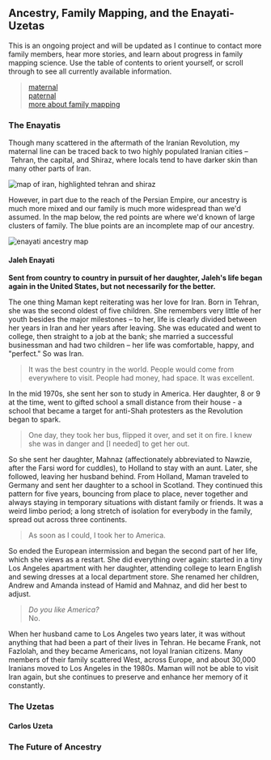 ## Ancestry, Family Mapping, and the Enayati-Uzetas


This is an ongoing project and will be updated as I continue to contact more family members, hear more stories, and learn about progress in family mapping science. Use the table of contents to orient yourself, or scroll through to see all currently available information. 
>[maternal](#The-enayatis)  
>[paternal](#The-uzetas)  
>[more about family mapping](#The-Future-of-Ancestry)




### The Enayatis

Though many scattered in the aftermath of the Iranian Revolution, my maternal line can be traced back to two highly populated Iranian cities – Tehran, the capital, and Shiraz, where locals tend to have darker skin than many other parts of Iran. 

![map of iran, highlighted tehran and shiraz](file:///Users/minaenayatiuzeta/Downloads/Untitled%20design%20(3).png)

However, in part due to the reach of the Persian Empire, our ancestry is much more mixed and our family is much more widespread than we'd assumed. In the map below, the red points are where we'd known of large clusters of family. The blue points are an incomplete map of our ancestry.

![enayati ancestry map](file:///Users/minaenayatiuzeta/Desktop/New%20Folder%20With%20Items/screen/Screen%20Shot%202021-04-26%20at%208.57.03%20PM.png)

#### Jaleh Enayati

**Sent from country to country in pursuit of her daughter, Jaleh's life began again in the United States, but not necessarily for the better.**

The one thing Maman kept reiterating was her love for Iran. Born in Tehran, she was the second oldest of five children. She remembers very little of her youth besides the major milestones – to her, life is clearly divided between her years in Iran and her years after leaving. She was educated and went to college, then straight to a job at the bank; she married a successful businessman and had two children – her life was comfortable, happy, and "perfect." So was Iran. 

>It was the best country in the world. People would come from everywhere to visit. People had money, had space. It was excellent.    

In the mid 1970s, she sent her son to study in America. Her daughter, 8 or 9 at the time, went to gifted school a small distance from their house - a school that became a target for anti-Shah protesters as the Revolution began to spark.  


>One day, they took her bus, flipped it over, and set it on fire. I knew she was in danger and [I needed] to get her out.  


So she sent her daughter, Mahnaz (affectionately abbreviated to Nawzie, after the Farsi word for cuddles), to Holland to stay with an aunt. Later, she followed, leaving her husband behind. From Holland, Maman traveled to Germany and sent her daughter to a school in Scotland. They continued this pattern for five years, bouncing from place to place, never together and always staying in temporary situations with distant family or friends. It was a weird limbo period; a long stretch of isolation for everybody in the family, spread out across three continents.

>As soon as I could, I took her to America.   

So ended the European intermission and began the second part of her life, which she views as a restart. She did everything over again: started in a tiny Los Angeles apartment with her daughter, attending college to learn English and sewing dresses at a local department store. She renamed her children, Andrew and Amanda instead of Hamid and Mahnaz, and did her best to adjust. 

>*Do you like America?*  
>No.   

When her husband came to Los Angeles two years later, it was without anything that had been a part of their lives in Tehran. He became Frank, not Fazlolah, and they became Americans, not loyal Iranian citizens. Many members of their family scattered West, across Europe, and about 30,000 Iranians moved to Los Angeles in the 1980s. Maman will not be able to visit Iran again, but she continues to preserve and enhance her memory of it constantly. 

### The Uzetas

#### Carlos Uzeta 


### The Future of Ancestry
